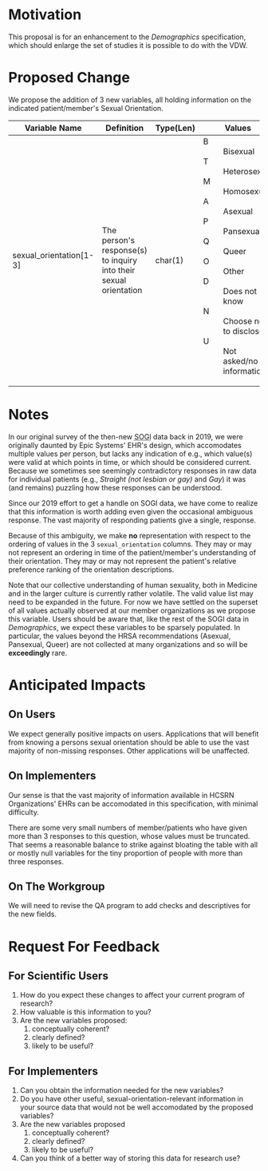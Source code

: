 # Motivation

This proposal is for an enhancement to the _Demographics_ specification, which should enlarge the set of studies it is possible to do with the VDW.

# Proposed Change

We propose the addition of 3 new variables, all holding information on the indicated patient/member's Sexual Orientation.

|Variable Name|Definition|Type(Len)|Values|Implementation Guidelines|
|-------------|----------|---------|------|-------------------------|
|sexual_orientation[1-3]|The person's response(s) to inquiry into their sexual orientation|char(1)|<dl><dt>B</dt><dd>Bisexual</dd><dt>T</dt><dd>Heterosexual</dd><dt>M</dt><dd>Homosexual</dd><dt>A</dt><dd>Asexual</dd><dt>P</dt><dd>Pansexual</dd><dt>Q</dt><dd>Queer</dd><dt>O</dt><dd>Other</dd><dt>D</dt><dd>Does not know</dd><dt>N</dt><dd>Choose not to disclose</dd><dt>U</dt><dd>Not asked/no information</dd></dl>|<p>Null values not allowed--use the `U` value to signify a lack of information.</p><p>Position does not signify temporal ordering, preference, or anything else--it is entirely arbitrary.</p><p>A superset of both PHINVADS [PHVS_SexualOrientation_CDC](https://phinvads.cdc.gov/vads/ViewValueSet.action?id=E0004707-45BB-E711-ACE2-0017A477041A) value set and LOINC code[76690-7](https://loinc.org/76690-7/).</p><p>Also adheres to [HRSA recommendations and UDS reporting standards](https://data.hrsa.gov/tools/data-reporting).</p>|

# Notes

In our original survey of the then-new <abbr title="Sexual Orientation and Gender Identity">SOGI</abbr> data back in 2019, we were originally daunted by Epic Systems' EHR's design, which accomodates multiple values per person, but lacks any indication of e.g., which value(s) were
valid at which points in time, or which should be considered current. Because we sometimes see seemingly contradictory responses in raw data for individual patients (e.g., _Straight (not lesbian or gay)_ and _Gay_) it was (and remains) puzzling how these responses can be understood.

Since our 2019 effort to get a handle on SOGI data, we have come to realize that this information is worth adding even given the occasional ambiguous response.  The vast majority of responding patients give a single, response.

Because of this ambiguity, we make **no** representation with respect to the ordering of values in the 3 `sexual_orientation` columns.  They may or may not represent an ordering in time of the patient/member's understanding of their orientation. They may or may not represent the patient's relative preference ranking of the orientation descriptions.

Note that our collective understanding of human sexuality, both in Medicine and in the larger culture is currently rather volatile.  The valid value list may need to be expanded in the future. For now we have settled on the superset of all values actually observed at our member organizations as we propose this variable.  Users should be aware that, like the rest of the SOGI data in _Demographics_, we expect these variables to be sparsely populated. In particular, the values beyond the HRSA recommendations (Asexual, Pansexual, Queer) are not collected at many organizations and so will be **exceedingly** rare.

# Anticipated Impacts

## On Users

We expect generally positive impacts on users. Applications that will benefit from knowing a persons sexual orientation should be able to use the vast majority of non-missing responses. Other applications will be unaffected.

## On Implementers

Our sense is that the vast majority of information available in HCSRN Organizations' EHRs can be accomodated in this specification, with minimal difficulty.

There are some very small numbers of member/patients who have given more than 3 responses to this question, whose values must be truncated.  That seems a reasonable balance to strike against bloating the table with all or mostly null variables for the tiny proportion of people with more than three responses.

## On The Workgroup

We will need to revise the QA program to add checks and descriptives for the new fields.

# Request For Feedback

## For Scientific Users

1. How do you expect these changes to affect your current program of research?
2. How valuable is this information to you?
3. Are the new variables proposed:
    1. conceptually coherent?
    2. clearly defined?
    3. likely to be useful?

## For Implementers

1. Can you obtain the information needed for the new variables?
1. Do you have other useful, sexual-orientation-relevant information in your source data that would not be well accomodated by the proposed variables?
3. Are the new variables proposed
    1. conceptually coherent?
    1. clearly defined?
    1. likely to be useful?
3. Can you think of a better way of storing this data for research use?
